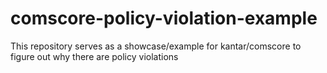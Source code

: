 # comscore-policy-violation-example
This repository serves as a showcase/example for kantar/comscore to figure out why there are policy violations
